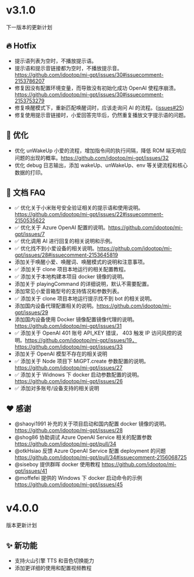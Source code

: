 # v3.1.0

下一版本的更新计划

## 🔥 Hotfix

- 提示语列表为空时，不播放提示语。
- 提示语和提示音链接都为空时，不播放提示音。https://github.com/idootop/mi-gpt/issues/30#issuecomment-2153786207
- 修复因没有配置环境变量，而导致没有初始化成功 OpenAI 使程序崩溃。 https://github.com/idootop/mi-gpt/issues/30#issuecomment-2153753279
- 修复唤醒模式下，重新匹配唤醒词时，应该走询问 AI 的流程。([issues#25](https://github.com/idootop/mi-gpt/issues/25))
- 修复使用提示音链接时，小爱回答完毕后，仍然重复播放文字提示语的问题。

## 💪 优化

- 优化 unWakeUp 小爱的流程，增加指令间的执行间隔，降低 ROM 端无响应问题的出现的概率。https://github.com/idootop/mi-gpt/issues/32
- 优化 debug 日志输出，添加 wakeUp、unWakeUp、env 等关键流程和核心数据的打印。

## 📒 文档 FAQ

- ✅ 优化关于小米账号安全验证相关的提示语和使用说明。https://github.com/idootop/mi-gpt/issues/22#issuecomment-2150535622
- ✅ 优化关于 Azure OpenAI 配置的说明。https://github.com/idootop/mi-gpt/issues/7
- ✅ 优化调用 AI 进行回复的相关说明和示例。
- ✅ 优化找不到小爱设备的相关说明。https://github.com/idootop/mi-gpt/issues/28#issuecomment-2153645819
- 添加关于唤醒小爱、唤醒词、唤醒模式的说明和注意事项。
- ✅ 添加关于 clone 项目本地运行的相关配置教程。
- ✅ 添加关于本地构建本项目 docker 镜像的说明。
- 添加关于 playingCommand 的详细说明，默认不需要配置。
- 添加常见小爱音箱型号的支持情况和参数列表。
- ✅ 添加关于 clone 项目本地运行提示找不到 bot 的相关说明。
- 添加国内设备代理配置相关的说明。https://github.com/idootop/mi-gpt/issues/29
- 添加国内设备使用 Docker 镜像配置镜像代理的说明。https://github.com/idootop/mi-gpt/issues/31
- ✅ 添加关于 OpenAI 401 账号 API_KEY 错误， 403 触发 IP 访问风控的说明。https://github.com/idootop/mi-gpt/issues/19，https://github.com/idootop/mi-gpt/issues/33
- 添加关于 OpenAI 模型不存在的相关说明
- ✅ 添加关于 Node 项目下 MiGPT.create 参数配置的说明。 https://github.com/idootop/mi-gpt/issues/27
- ✅ 添加关于 Widnows 下 docker 启动参数配置的说明。https://github.com/idootop/mi-gpt/issues/26
- ✅ 添加对多账号/设备支持的相关说明

## ❤️ 感谢

- @shaoyi1991 补充的关于项目启动和国内配置 docker 镜像的说明。 https://github.com/idootop/mi-gpt/issues/28
- @shog86 协助调试 Azure OpenAI Service 相关的配置参数 https://github.com/idootop/mi-gpt/pull/34
- @otkHsiao 反馈 Azure OpenAI Service 配置 deployment 的问题 https://github.com/idootop/mi-gpt/pull/34#issuecomment-2156068725
- @siseboy 提供群晖 docker 使用教程 https://github.com/idootop/mi-gpt/issues/41
- @moffefei 提供的 Windows 下 docker 启动命令的示例 https://github.com/idootop/mi-gpt/issues/45

# v4.0.0 

版本更新计划

## ✨ 新功能

- 支持火山引擎 TTS 和音色切换能力
- 添加更详细的使用和配置视频教程